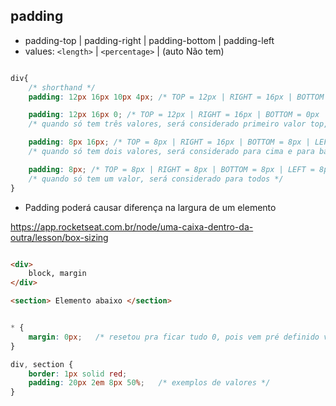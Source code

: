 ## padding

- padding-top | padding-right | padding-bottom | padding-left
- values: `<length>` | `<percentage>` | (auto Não tem)

```css

div{
    /* shorthand */
    padding: 12px 16px 10px 4px; /* TOP = 12px | RIGHT = 16px | BOTTOM = 10px | LEFT = 4px */

    padding: 12px 16px 0; /* TOP = 12px | RIGHT = 16px | BOTTOM = 0px | LEFT = 16px */
    /* quando só tem três valores, será considerado primeiro valor top, segundo valor right e left, e terceiro valor bottom */

    padding: 8px 16px; /* TOP = 8px | RIGHT = 16px | BOTTOM = 8px | LEFT = 16px */
    /* quando só tem dois valores, será considerado para cima e para baixo o primeiro valor, e para esquerda e direita o segundo valor */

    padding: 8px; /* TOP = 8px | RIGHT = 8px | BOTTOM = 8px | LEFT = 8px */
    /* quando só tem um valor, será considerado para todos */
}

```

* Padding poderá causar diferença na largura de um elemento

https://app.rocketseat.com.br/node/uma-caixa-dentro-da-outra/lesson/box-sizing



```html

<div>
    block, margin
</div>

<section> Elemento abaixo </section>

```

```css

* {
    margin: 0px;   /* resetou pra ficar tudo 0, pois vem pré definido valores */
}

div, section {
    border: 1px solid red;
    padding: 20px 2em 8px 50%;   /* exemplos de valores */
}

```



